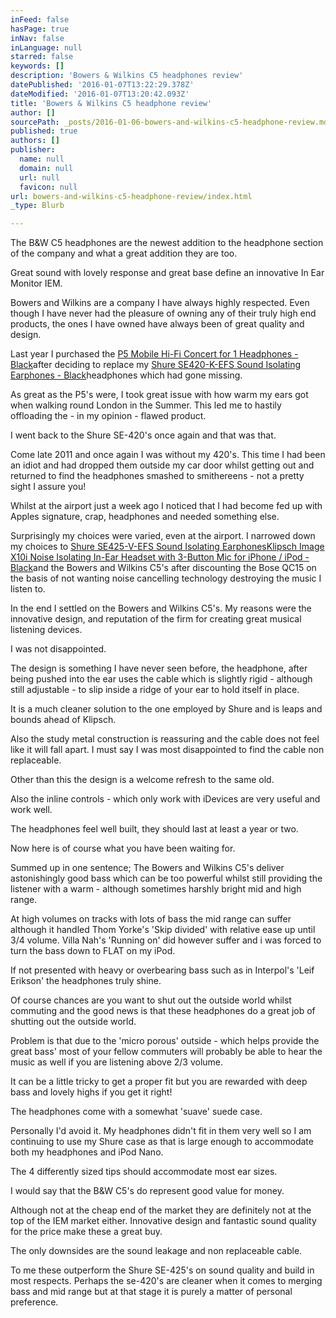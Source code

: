```yaml
---
inFeed: false
hasPage: true
inNav: false
inLanguage: null
starred: false
keywords: []
description: 'Bowers & Wilkins C5 headphones review'
datePublished: '2016-01-07T13:22:29.378Z'
dateModified: '2016-01-07T13:20:42.093Z'
title: 'Bowers & Wilkins C5 headphone review'
author: []
sourcePath: _posts/2016-01-06-bowers-and-wilkins-c5-headphone-review.md
published: true
authors: []
publisher:
  name: null
  domain: null
  url: null
  favicon: null
url: bowers-and-wilkins-c5-headphone-review/index.html
_type: Blurb

---
```

The B&W C5 headphones are the newest addition to the headphone section of the company and what a great addition they are too.

Great sound with lovely response and great base define an innovative In Ear Monitor IEM.

Bowers and Wilkins are a company I have always highly respected. Even though I have never had the pleasure of owning any of their truly high end products, the ones I have owned have always been of great quality and design.

Last year I purchased the [P5 Mobile Hi-Fi Concert for 1 Headphones - Black][0]after deciding to replace my [Shure SE420-K-EFS Sound Isolating Earphones - Black][1]headphones which had gone missing.

As great as the P5's were, I took great issue with how warm my ears got when walking round London in the Summer. This led me to hastily offloading the - in my opinion - flawed product.

I went back to the Shure SE-420's once again and that was that.

Come late 2011 and once again I was without my 420's. This time I had been an idiot and had dropped them outside my car door whilst getting out and returned to find the headphones smashed to smithereens - not a pretty sight I assure you!

Whilst at the airport just a week ago I noticed that I had become fed up with Apples signature, crap, headphones and needed something else.

Surprisingly my choices were varied, even at the airport. I narrowed down my choices to [Shure SE425-V-EFS Sound Isolating Earphones][2][Klipsch Image X10i Noise Isolating In-Ear Headset with 3-Button Mic for iPhone / iPod - Black][3]and the Bowers and Wilkins C5's after discounting the Bose QC15 on the basis of not wanting noise cancelling technology destroying the music I listen to.

In the end I settled on the Bowers and Wilkins C5's. My reasons were the innovative design, and reputation of the firm for creating great musical listening devices.

I was not disappointed.

The design is something I have never seen before, the headphone, after being pushed into the ear uses the cable which is slightly rigid - although still adjustable - to slip inside a ridge of your ear to hold itself in place.

It is a much cleaner solution to the one employed by Shure and is leaps and bounds ahead of Klipsch.

Also the study metal construction is reassuring and the cable does not feel like it will fall apart. I must say I was most disappointed to find the cable non replaceable.

Other than this the design is a welcome refresh to the same old.

Also the inline controls - which only work with iDevices are very useful and work well.

The headphones feel well built, they should last at least a year or two.

Now here is of course what you have been waiting for.

Summed up in one sentence; The Bowers and Wilkins C5's deliver astonishingly good bass which can be too powerful whilst still providing the listener with a warm - although sometimes harshly bright mid and high range.

At high volumes on tracks with lots of bass the mid range can suffer although it handled Thom Yorke's 'Skip divided' with relative ease up until 3/4 volume. Villa Nah's 'Running on' did however suffer and i was forced to turn the bass down to FLAT on my iPod.

If not presented with heavy or overbearing bass such as in Interpol's 'Leif Erikson' the headphones truly shine.

Of course chances are you want to shut out the outside world whilst commuting and the good news is that these headphones do a great job of shutting out the outside world.

Problem is that due to the 'micro porous' outside - which helps provide the great bass' most of your fellow commuters will probably be able to hear the music as well if you are listening above 2/3 volume.

It can be a little tricky to get a proper fit but you are rewarded with deep bass and lovely highs if you get it right!

The headphones come with a somewhat 'suave' suede case.

Personally I'd avoid it. My headphones didn't fit in them very well so I am continuing to use my Shure case as that is large enough to accommodate both my headphones and iPod Nano.

The 4 differently sized tips should accommodate most ear sizes.

I would say that the B&W C5's do represent good value for money.

Although not at the cheap end of the market they are definitely not at the top of the IEM market either. Innovative design and fantastic sound quality for the price make these a great buy.

The only downsides are the sound leakage and non replaceable cable.

To me these outperform the Shure SE-425's on sound quality and build in most respects. Perhaps the se-420's are cleaner when it comes to merging bass and mid range but at that stage it is purely a matter of personal preference.

[0]: https://www.amazon.co.uk/dp/B003IHUHGE/ref=cm_cr_asin_lnk
[1]: https://www.amazon.co.uk/dp/B000UZ03ZW/ref=cm_cr_asin_lnk
[2]: https://www.amazon.co.uk/dp/B003S3RD74/ref=cm_cr_asin_lnk
[3]: https://www.amazon.co.uk/dp/B00368CICQ/ref=cm_cr_asin_lnk